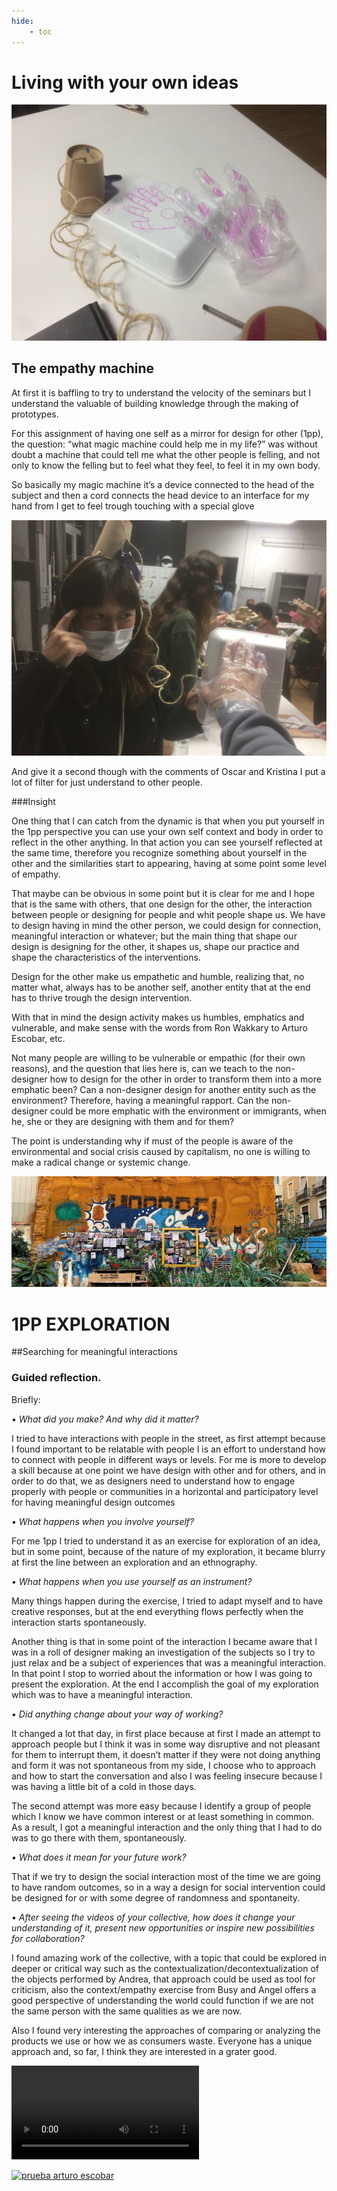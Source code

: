 ```yaml
---
hide:
    - toc
---
```


# Living with your own ideas

![](../images/magic-machine-1.png)
## The empathy machine

At first it is baffling to try to understand the velocity of the seminars but I understand the valuable of building knowledge through the making of prototypes.

For this assignment of having one self as a mirror for design for other (1pp), the question: “what magic machine could help me in my life?” was without doubt a machine that could tell me what the other people is felling, and not only to know the felling but to feel what they feel, to feel it in my own body.

So basically my magic machine it’s a device connected to the head of the subject and then a cord connects the head device to an interface for my hand from I get to feel trough touching with a special glove

![](../images/magic-machine-2.png)


And give it a second though with the comments of Oscar and Kristina I put a lot of filter for just understand to other people.


###Insight

One thing that I can catch from the dynamic is that when you put yourself in the 1pp perspective you can use your own self context and body in order to reflect in the other anything.  In that action you can see yourself reflected at the same time, therefore you recognize something about yourself in the other and the similarities start to appearing, having at some point some level of empathy.

That maybe can be obvious in some point but it is clear for me and I hope that is the same with others, that one design for the other, the interaction between people or designing for people and whit people shape us. We have to design having in mind the other person, we could design for connection, meaningful interaction or whatever; but the main thing that shape our design is designing for the other, it shapes us, shape our practice and shape the characteristics of the interventions.

Design for the other make us empathetic and humble, realizing that, no matter what, always has to be another self, another entity that at the end has to thrive trough the design intervention.

With that in mind the design activity makes us humbles, emphatics and vulnerable, and make sense with the words from Ron Wakkary to Arturo Escobar, etc.

Not many people are willing to be vulnerable or empathic (for their own reasons), and the question that lies here is, can we teach to the non-designer how to design for the other in order to transform them into a more emphatic been? Can a non-designer design for another entity such as the environment? Therefore, having a meaningful rapport.
Can the non-designer could be more emphatic with the environment or immigrants, when he, she or they are designing with them and for them?

The point is understanding why if must of the people is aware of the environmental and social crisis caused by capitalism, no one is willing to make a radical change or systemic change.

![](../images/1pp_1.png)
# 1PP EXPLORATION
##Searching for meaningful interactions
### Guided reflection.

Briefly:

*• What did you make? And why did it matter?*

I tried to have interactions with people in the street, as first attempt because I found important to be relatable with people I is an effort to understand how to connect with people in different ways or levels. For me is more to develop a skill because at one point we have design with other and for others, and in order to do that, we as designers need to understand how to engage properly with people or communities in a horizontal and participatory level for having meaningful design outcomes

*• What happens when you involve yourself?*

For me 1pp I tried to understand it as an exercise for exploration of an idea, but in some point, because of the nature of my exploration, it became blurry at first the line between an exploration and an ethnography.

*• What happens when you use yourself as an instrument?*

Many things happen during the exercise, I tried to adapt myself and to have creative responses, but at the end everything flows perfectly when the interaction starts spontaneously.

Another thing is that in some point of the interaction I became aware that I was in a roll of designer making an investigation of the subjects so I try to just relax and be a subject of experiences that was a meaningful interaction. In that point I stop to worried about the information or how I was going to present the exploration. At the end I accomplish the goal of my exploration which was to have a meaningful interaction.

*• Did anything change about your way of working?*

It changed a lot that day, in first place because at first I made an attempt to approach people but I think it was in some way disruptive and not pleasant for them to interrupt them, it doesn’t matter if they were not doing anything and form it was not spontaneous from my side, I choose who to approach and how to start the conversation and also I was feeling insecure because I was having a little bit of a cold in those days.

The second attempt was more easy because I identify a group of people which I know we have common interest or at least something in common. As a result, I got a meaningful interaction and the only thing that I had to do was to go there with them, spontaneously.

*• What does it mean for your future work?*

That if we try to design the social interaction most of the time we are going to have random outcomes, so in a way a design for social intervention could be designed for or with some degree of randomness and spontaneity.

*• After seeing the videos of your collective, how does it change your understanding of it, present new opportunities or inspire new possibilities for collaboration?*

I found amazing work of the collective, with a topic that could be explored in deeper or critical way such as the contextualization/decontextualization of the objects performed by Andrea, that approach could be used as tool for criticism, also the context/empathy exercise from Busy and Angel offers a good perspective of understanding the world could function if we are not the same person with the same qualities as we are now.

Also I found very interesting the approaches of comparing or analyzing the products we use or how we as consumers waste. Everyone has a unique approach and, so far, I think they are interested in a grater good.

![](../images/Emilio_meaningful_living.mp4)

[![prueba arturo escobar](https://res.cloudinary.com/marcomontalbano/image/upload/v1636370843/video_to_markdown/images/youtube--p6KsJ-vDO7k-c05b58ac6eb4c4700831b2b3070cd403.jpg)](https://youtu.be/p6KsJ-vDO7k "prueba arturo escobar")
